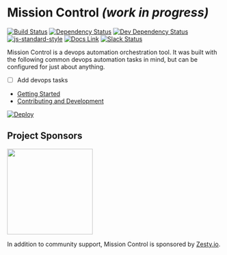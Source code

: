 # Mission Control *(work in progress)*

[![Build Status](https://travis-ci.org/space-race/mc-core.svg)](https://travis-ci.org/space-race/mc-core)
[![Dependency Status](https://david-dm.org/space-race/mc-core.svg)](https://david-dm.org/space-race/mc-core)
[![Dev Dependency Status](https://david-dm.org/space-race/mc-core/dev-status.svg)](https://david-dm.org/space-race/mc-core#info=devDependencies)
[![js-standard-style](https://img.shields.io/badge/code%20style-standard-brightgreen.svg)](http://standardjs.com/)
[![Docs Link](https://img.shields.io/badge/style-spacerace.io-brightgreen.svg?style=flat&label=docs)](http://spacerace.io/mission-control/docs)
[![Slack Status](https://space-race-slackin.herokuapp.com/badge.svg)](https://space-race-slackin.herokuapp.com/)

Mission Control is a devops automation orchestration tool. It was built with the following common devops automation tasks in mind, but can be configured for just about anything.

- [ ] Add devops tasks
- [Getting Started](http://spacerace.io/mission-control/docs/getting-started.html)
- [Contributing and Development](http://spacerace.io/mission-control/docs/development-overview.html) 

[![Deploy](https://www.herokucdn.com/deploy/button.png)](https://heroku.com/deploy?template=https://github.com/space-race/mc-core)

## Project Sponsors

<a href="https://zesty.io/"><img src="https://fbf56f835d33bd8bc504-cff7e400cdf7c031ff211f0b43d08e1e.ssl.cf2.rackcdn.com/or-zesty-io-brand1.png" width="200"/></a>

In addition to community support, Mission Control is sponsored by [Zesty.io](https://zesty.io/).
